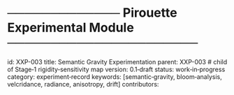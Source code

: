 # ───────────── Pirouette Experimental Module ──────────────────────

id: XXP-003
title: Semantic Gravity Experimentation
parent:    XXP-003  # child of Stage‑1 rigidity‑sensitivity map
version:   0.1‑draft
status:    work‑in‑progress
category:  experiment‑record
keywords:  \[semantic‑gravity, bloom‑analysis, velcridance, radiance, anisotropy, drift]
contributors: